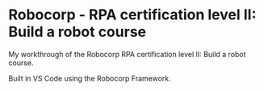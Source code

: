 # Robocorp - RPA certification level II: Build a robot course

My workthrough of the Robocorp RPA certification level II: Build a robot course.

Built in VS Code using the Robocorp Framework. 

